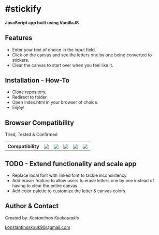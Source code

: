<h1>#stickify</h1>

<h4>JavaScript app built using VanillaJS</h4>

<h2>Features</h2>

<ul>
	<li>Enter your text of choice in the input field.</li>
	<li>Click on the canvas and see the letters one by one being converted to stickers.</li>
	<li>Clear the canvas to start over when you feel like it.</li>
</ul>

<h2>Installation - How-To</h2>

<ul>
	<li>Clone repository.</li>
	<li>Redirect to folder.</li>
	<li>Open index.html in your browser of choice.</li>
	<li>Enjoy!</li>
</ul>

<h2>Browser Compatibility</h2>

<p>Tried, Tested &amp; Confirmed</p>
<table>
	<tbody>
		<tr>
		    <th>Compatibility</th>
		    <th><img data-img="Chrome" src="http://www.w3schools.com/images/compatible_chrome.gif"></th>
		    <th><img data-img="Firefox" src="http://www.w3schools.com/images/compatible_firefox.gif"></th>
		    <th><img data-img="Safari" src="http://www.w3schools.com/images/compatible_safari.gif"></th>
		    <th><img data-img="Opera" src="http://www.w3schools.com/images/compatible_opera.gif"></th>
		    <th><img data-img="IE" src="http://www.w3schools.com/images/compatible_ie.gif"></th>
		</tr>
	</tbody>
</table>

<h2>TODO - Extend functionality and scale app</h2>

<ul>
	<li>Replace local font with linked font to tackle inconsistency.</li>
	<li>Add eraser feature to allow users to erase letters one by one instead of having to clear the entire canvas.</li>
	<li>Add color palette to customize the letter &amp; canvas colors.</li>
</ul>

<h2>Author & Contact</h2>

<p>Created by: <i>Kostantinos Koukourakis</i></p>
<p><a href="mailto:konstantinoskouk90@gmail.com" target="_top">konstantinoskouk90@gmail.com</a></p>